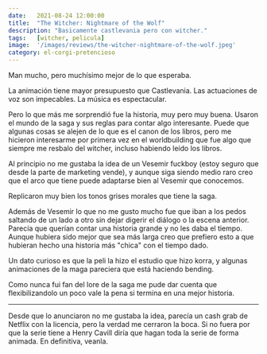 ```yaml
---
date:   2021-08-24 12:00:00
title:  "The Witcher: Nightmare of the Wolf"
description: "Basicamente castlevania pero con witcher."
tags:   [witcher, pelicula]
image:  '/images/reviews/the-witcher-nightmare-of-the-wolf.jpeg'
category: el-corgi-pretencioso
---
```

Man mucho, pero muchísimo mejor de lo que esperaba.

La animación tiene mayor presupuesto que Castlevania. Las actuaciones de voz son impecables. La música es espectacular.

Pero lo que más me sorprendió fue la historia, muy pero muy buena. Usaron el mundo de la saga y sus reglas para contar algo interesante. Puede que algunas cosas se alejen de lo que es el canon de los libros, pero me hicieron interesarme por primera vez en el worldbuilding que fue algo que siempre me resbalo del witcher, incluso habiendo leído los libros.

Al principio no me gustaba la idea de un Vesemir fuckboy (estoy seguro que desde la parte de marketing vende), y aunque siga siendo medio raro creo que el arco que tiene puede adaptarse bien al Vesemir que conocemos.

Replicaron muy bien los tonos grises morales que tiene la saga.

Además de Vesemir lo que no me gusto mucho fue que iban a los pedos saltando de un lado a otro sin dejar digerir el diálogo o la escena anterior. Parecía que querían contar una historia grande y no les daba el tiempo. Aunque hubiera sido mejor que sea más larga creo que prefiero esto a que hubieran hecho una historia más "chica" con el tiempo dado.

Un dato curioso es que la peli la hizo el estudio que hizo korra, y algunas animaciones de la maga pareciera que está haciendo bending.

Como nunca fui fan del lore de la saga me pude dar cuenta que flexibilizandolo un poco vale la pena si termina en una mejor historia.
 
<hr>

Desde que lo anunciaron no me gustaba la idea, parecía un cash grab de Netflix con la licencia, pero la verdad me cerraron la boca. Si no fuera por que la serie tiene a Henry Cavill diría que hagan toda la serie de forma animada. En definitiva, veanla.

